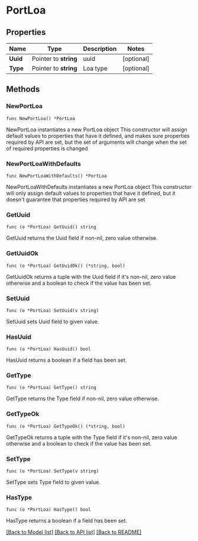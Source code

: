 # PortLoa

## Properties

Name | Type | Description | Notes
------------ | ------------- | ------------- | -------------
**Uuid** | Pointer to **string** | uuid | [optional] 
**Type** | Pointer to **string** | Loa type | [optional] 

## Methods

### NewPortLoa

`func NewPortLoa() *PortLoa`

NewPortLoa instantiates a new PortLoa object
This constructor will assign default values to properties that have it defined,
and makes sure properties required by API are set, but the set of arguments
will change when the set of required properties is changed

### NewPortLoaWithDefaults

`func NewPortLoaWithDefaults() *PortLoa`

NewPortLoaWithDefaults instantiates a new PortLoa object
This constructor will only assign default values to properties that have it defined,
but it doesn't guarantee that properties required by API are set

### GetUuid

`func (o *PortLoa) GetUuid() string`

GetUuid returns the Uuid field if non-nil, zero value otherwise.

### GetUuidOk

`func (o *PortLoa) GetUuidOk() (*string, bool)`

GetUuidOk returns a tuple with the Uuid field if it's non-nil, zero value otherwise
and a boolean to check if the value has been set.

### SetUuid

`func (o *PortLoa) SetUuid(v string)`

SetUuid sets Uuid field to given value.

### HasUuid

`func (o *PortLoa) HasUuid() bool`

HasUuid returns a boolean if a field has been set.

### GetType

`func (o *PortLoa) GetType() string`

GetType returns the Type field if non-nil, zero value otherwise.

### GetTypeOk

`func (o *PortLoa) GetTypeOk() (*string, bool)`

GetTypeOk returns a tuple with the Type field if it's non-nil, zero value otherwise
and a boolean to check if the value has been set.

### SetType

`func (o *PortLoa) SetType(v string)`

SetType sets Type field to given value.

### HasType

`func (o *PortLoa) HasType() bool`

HasType returns a boolean if a field has been set.


[[Back to Model list]](../README.md#documentation-for-models) [[Back to API list]](../README.md#documentation-for-api-endpoints) [[Back to README]](../README.md)


